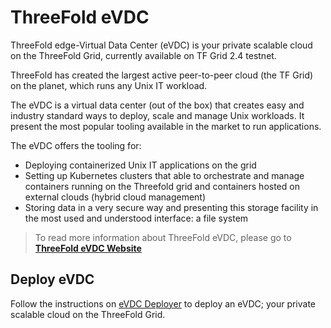 # ThreeFold eVDC

ThreeFold edge-Virtual Data Center (eVDC) is your private scalable cloud on the ThreeFold Grid, currently available on TF Grid 2.4 testnet.

ThreeFold has created the largest active peer-to-peer cloud (the TF Grid) on the planet, which runs any Unix IT workload.

The eVDC is a virtual data center (out of the box) that creates easy and industry standard ways to deploy, scale and manage Unix workloads. It present the most popular tooling available in the market to run applications.

The eVDC offers the tooling for:

- Deploying containerized Unix IT applications on the grid
- Setting up Kubernetes clusters that able to orchestrate and manage containers running on the Threefold grid and containers hosted on external clouds (hybrid cloud management)
- Storing data in a very secure way and presenting this storage facility in the most used and understood interface: a file system

> To read more information about ThreeFold eVDC, please go to [__ThreeFold eVDC Website__](https://vdc.threefold.io)

## Deploy eVDC

Follow the instructions on [eVDC Deployer](evdc_deployer) to deploy an eVDC; your private scalable cloud on the ThreeFold Grid.
